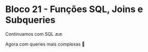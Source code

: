 # Bloco 21 - Funções SQL, Joins e Subqueries

Continuamos com SQL :back::end:

Agora com queries mais complexas :school:
